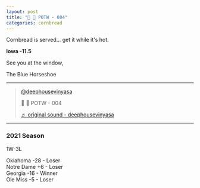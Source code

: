 ```yaml
---
layout: post
title: "🌽 🍞 POTW - 004"
categories: cornbread
---
```

Cornbread is served... get it while it's hot.

**Iowa -11.5**

See you at the window,  

The Blue Horseshoe

---

<blockquote class="tiktok-embed" cite="https://www.tiktok.com/@deephousevinyasa/video/7024870667417963781" data-video-id="7024870667417963781" style="max-width: 605px;min-width: 325px;" > <section> <a target="_blank" title="@deephousevinyasa" href="https://www.tiktok.com/@deephousevinyasa">@deephousevinyasa</a> <p>🌽 🍞 POTW - 004</p> <a target="_blank" title="♬ original sound - deephousevinyasa" href="https://www.tiktok.com/music/original-sound-7024870534575885061">♬ original sound - deephousevinyasa</a> </section> </blockquote> <script async src="https://www.tiktok.com/embed.js"></script>

---

### 2021 Season

1W-3L  

Oklahoma -28 - Loser  
Notre Dame +6 - Loser  
Georgia -16 - Winner  
Ole Miss -5 - Loser
